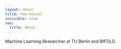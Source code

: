 ```yaml
---
layout: about
title: Pan Kessel 
invisible: true
seo:
  title: About
---
```


Machine Learning Researcher at TU Berlin and BIFOLD.

